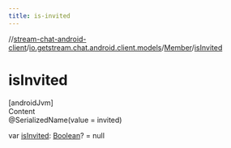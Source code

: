 ```yaml
---
title: is-invited
---
```

//[stream-chat-android-client](../../../index.md)/[io.getstream.chat.android.client.models](../index.md)/[Member](index.md)/[isInvited](isInvited.md)



# isInvited  
[androidJvm]  
Content  
@SerializedName(value = invited)  
  
var [isInvited](isInvited.md): [Boolean](https://kotlinlang.org/api/latest/jvm/stdlib/kotlin/-boolean/index.html)? = null  



